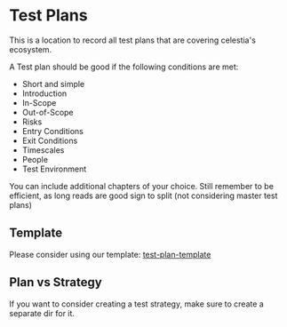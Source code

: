 # Test Plans

This is a location to record all test plans that are covering celestia's ecosystem.

A Test plan should be good if the following conditions are met:

- Short and simple
- Introduction
- In-Scope
- Out-of-Scope
- Risks
- Entry Conditions
- Exit Conditions
- Timescales
- People
- Test Environment

You can include additional chapters of your choice. Still remember to be efficient, as long reads are good sign to split (not considering master test plans)

## Template

Please consider using our template: [test-plan-template](./tp-template.md)

## Plan vs Strategy

If you want to consider creating a test strategy, make sure to create a separate dir for it.


